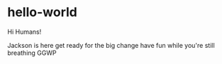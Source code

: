 # hello-world
Hi Humans!

  Jackson is here get ready for the big change
  have fun while you're still breathing
  GGWP
